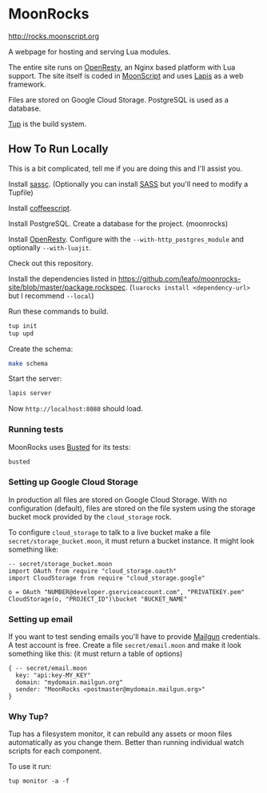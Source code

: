 # MoonRocks

<http://rocks.moonscript.org>

A webpage for hosting and serving Lua modules.

The entire site runs on [OpenResty][1], an Nginx based platform with Lua
support. The site itself is coded in [MoonScript][2] and uses [Lapis][3] as a
web framework.

Files are stored on Google Cloud Storage. PostgreSQL is used as a database.

[Tup][4] is the build system.

## How To Run Locally

This is a bit complicated, tell me if you are doing this and I'll assist you.

Install [sassc](https://github.com/hcatlin/sassc). (Optionally you can install
[SASS](http://sass-lang.com/) but you'll need to modify a Tupfile)

Install [coffeescript](http://coffeescript.org/#installation).

Install PostgreSQL. Create a database for the project. (moonrocks)

Install [OpenResty][1]. Configure with the
`--with-http_postgres_module` and optionally `--with-luajit`.

Check out this repository.

Install the dependencies listed in
<https://github.com/leafo/moonrocks-site/blob/master/package.rockspec>.
(`luarocks install <dependency-url>` but I recommend `--local`)

Run these commands to build.

```bash
tup init
tup upd
```

Create the schema:

```bash
make schema
```

Start the server:

```bash
lapis server
```

Now `http://localhost:8080` should load.

### Running tests

MoonRocks uses [Busted](http://olivinelabs.com/busted/) for its tests:

```bash
busted
```

### Setting up Google Cloud Storage

In production all files are stored on Google Cloud Storage. With no
configuration (default), files are stored on the file system using the storage
bucket mock provided by the `cloud_storage` rock.

To configure `cloud_storage` to talk to a live bucket make a file
`secret/storage_bucket.moon`, it must return a bucket instance. It might look
something like:


```moonscript
-- secret/storage_bucket.moon
import OAuth from require "cloud_storage.oauth"
import CloudStorage from require "cloud_storage.google"

o = OAuth "NUMBER@developer.gserviceaccount.com", "PRIVATEKEY.pem"
CloudStorage(o, "PROJECT_ID")\bucket "BUCKET_NAME"
```

### Setting up email

If you want to test sending emails you'll have to provide [Mailgun][5]
credentials. A test account is free. Create a file `secret/email.moon` and
make it look something like this: (it must return a table of options)

```moonscript
{ -- secret/email.moon
  key: "api:key-MY_KEY"
  domain: "mydomain.mailgun.org"
  sender: "MoonRocks <postmaster@mydomain.mailgun.org>"
}
```


### Why Tup?

Tup has a filesystem monitor, it can rebuild any assets or moon files
automatically as you change them. Better than running individual watch scripts
for each component.

To use it run:

    tup monitor -a -f


  [1]: http://openresty.org/
  [2]: http://moonscript.org/
  [3]: https://github.com/leafo/lapis
  [4]: http://gittup.org/tup/
  [5]: http://www.mailgun.com/


